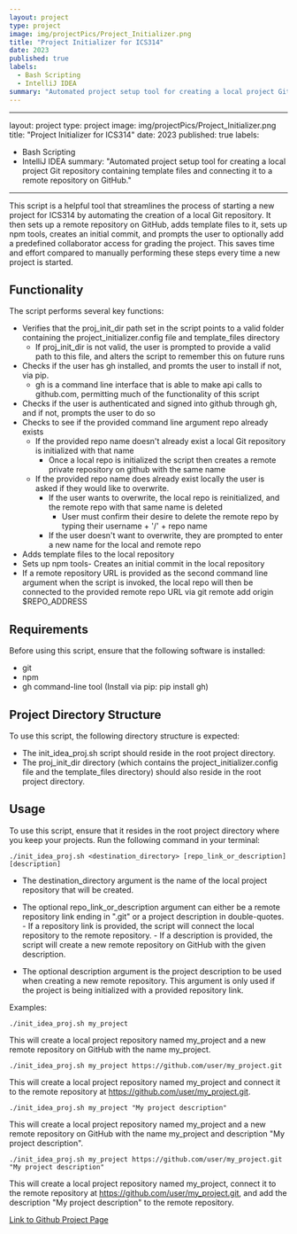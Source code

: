 ```yaml
---
layout: project
type: project
image: img/projectPics/Project_Initializer.png
title: "Project Initializer for ICS314"
date: 2023
published: true
labels:
  - Bash Scripting
  - IntelliJ IDEA
summary: "Automated project setup tool for creating a local project Git repository containing template files and connecting it to a remote repository on GitHub."
---
```

---
layout: project
type: project
image: img/projectPics/Project_Initializer.png
title: "Project Initializer for ICS314"
date: 2023
published: true
labels:
  - Bash Scripting
  - IntelliJ IDEA
summary: "Automated project setup tool for creating a local project Git repository containing template files and connecting it to a remote repository on GitHub."
---
This script is a helpful tool that streamlines the process of starting a new project for ICS314 by automating the creation of a local Git repository. It then sets up a remote repository on GitHub, adds template files to it, sets up npm tools, creates an initial commit, and prompts the user to optionally add a predefined collaborator access for grading the project. This saves time and effort compared to manually performing these steps every time a new project is started.

## Functionality
The script performs several key functions:
- Verifies that the proj_init_dir path set in the script points to a valid folder containing the project_initializer.config file and template_files directory
    - If proj_init_dir is not valid, the user is prompted to provide a valid path to this file, and alters the script to remember this on future runs
- Checks if the user has gh installed, and promts the user to install if not, via pip.
    * gh is a command line interface that is able to make api calls to github.com, permitting much of the functionality of this script
- Checks if the user is authenticated and signed into github through gh, and if not, prompts the user to do so
- Checks to see if the provided command line argument repo already exists
    - If the provided repo name doesn't already exist a local Git repository is initialized with that name
        - Once a local repo is initialized the script then creates a remote private repository on github with the same name
    - If the provided repo name does already exist locally the user is asked if they would like to overwrite.
        - If the user wants to overwrite, the local repo is reinitialized, and the remote repo with that same name is deleted
            * User must confirm their desire to delete the remote repo by typing their username + '/' + repo name
        - If the user doesn't want to overwrite, they are prompted to enter a new name for the local and remote repo
- Adds template files to the local repository
- Sets up npm tools- Creates an initial commit in the local repository
- If a remote repository URL is provided as the second command line argument when the script is invoked, the local repo will then be connected to the provided remote repo URL via git remote add origin $REPO_ADDRESS

## Requirements
Before using this script, ensure that the following software is installed:
- git
- npm
- gh command-line tool (Install via pip: pip install gh)

## Project Directory Structure
To use this script, the following directory structure is expected:
- The init_idea_proj.sh script should reside in the root project directory.
- The proj_init_dir directory (which contains the project_initializer.config file and the template_files directory) should also reside in the root project directory.

## Usage
To use this script, ensure that it resides in the root project directory where you keep your projects.
Run the following command in your terminal:

```
./init_idea_proj.sh <destination_directory> [repo_link_or_description] [description]
```

- The destination_directory argument is the name of the local project repository that will be created.
- The optional repo_link_or_description argument can either be a remote repository link ending in ".git" or a project description in double-quotes.
        - If a repository link is provided, the script will connect the local repository to the remote repository.
        - If a description is provided, the script will create a new remote repository on GitHub with the given description.

- The optional description argument is the project description to be used when creating a new remote repository. This argument is only used if the project is being initialized with a provided repository link.

Examples:

```
./init_idea_proj.sh my_project
```
This will create a local project repository named my_project and a new remote repository on GitHub with the name my_project.


```
./init_idea_proj.sh my_project https://github.com/user/my_project.git
```
This will create a local project repository named my_project and connect it to the remote repository at https://github.com/user/my_project.git.


```
./init_idea_proj.sh my_project "My project description" 
```
This will create a local project repository named my_project and a new remote repository on GitHub with the name my_project and description "My project description".


```
./init_idea_proj.sh my_project https://github.com/user/my_project.git "My project description" 
```
This will create a local project repository named my_project, connect it to the remote repository at https://github.com/user/my_project.git, and add the description "My project description" to the remote repository.


[Link to Github Project Page](https://github.com/CalebMueller-UH/IDEA_Project_Initializer)